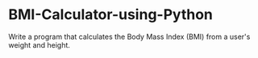 # BMI-Calculator-using-Python
Write a program that calculates the Body Mass Index (BMI) from a user's weight and height.
